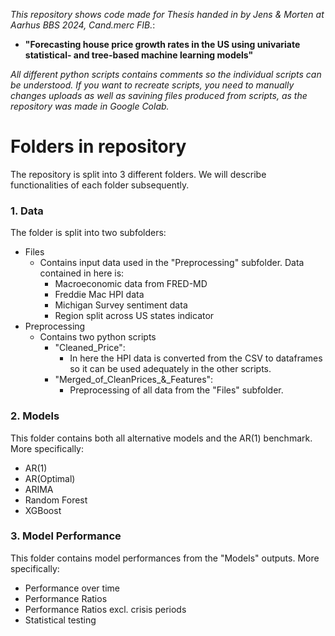 _This repository shows code made for Thesis handed in by Jens & Morten at Aarhus BBS 2024, Cand.merc FIB._:
  
 - **"Forecasting house price growth rates in the US using 
  univariate statistical- and tree-based machine learning models"**

_All different python scripts contains comments so the individual scripts can be understood. If you want to recreate scripts, you need to manually changes uploads as well as savining files produced from scripts, as the repository was made in Google Colab._
# **Folders in repository**

The repository is split into 3 different folders. We will describe functionalities of each folder subsequently. 

### 1. Data ###

The folder is split into two subfolders:
- Files
  - Contains input data used in the "Preprocessing" subfolder. Data contained in here is:
    - Macroeconomic data from FRED-MD
    - Freddie Mac HPI data
    - Michigan Survey sentiment data
    - Region split across US states indicator
- Preprocessing
  - Contains two python scripts
    - "Cleaned_Price":
      - In here the HPI data is converted from the CSV to dataframes so it can be used adequately in the other scripts.
    - "Merged_of_CleanPrices_&_Features":
      - Preprocessing of all data from the "Files" subfolder.  

### 2. Models ###
This folder contains both all alternative models and the AR(1) benchmark. More specifically:
  - AR(1)
  - AR(Optimal)
  - ARIMA
  - Random Forest
  - XGBoost

### 3. Model Performance ###
This folder contains model performances from the "Models" outputs. More specifically:
  - Performance over time
  - Performance Ratios
  - Performance Ratios excl. crisis periods
  - Statistical testing
